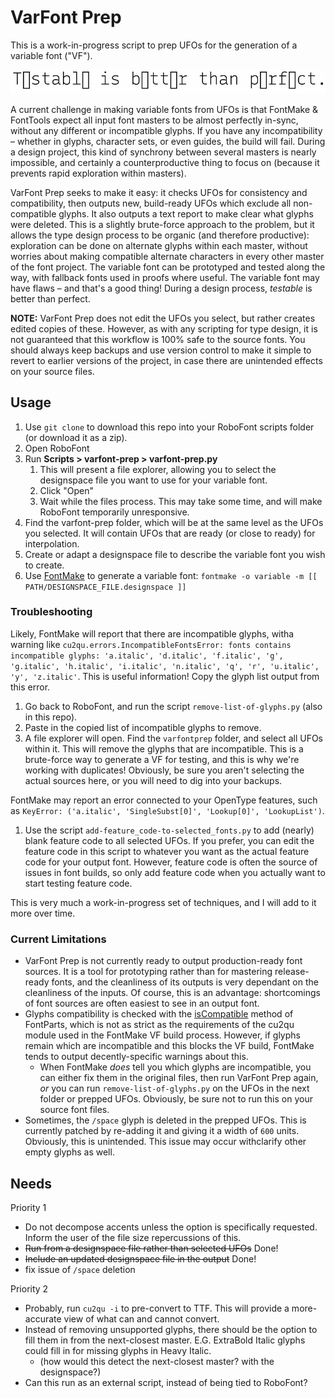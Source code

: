 # VarFont Prep

This is a work-in-progress script to prep UFOs for the generation of a variable font ("VF").

![](readme.gif)

A current challenge in making variable fonts from UFOs is that FontMake & FontTools expect all input font masters to be almost perfectly in-sync, without any different or incompatible glyphs. If you have any incompatibility – whether in glyphs, character sets, or even guides, the build will fail. During a design project, this kind of synchrony between several masters is nearly impossible, and certainly a counterproductive thing to focus on (because it prevents rapid exploration within masters).

VarFont Prep seeks to make it easy: it checks UFOs for consistency and compatibility, then outputs new, build-ready UFOs which exclude all non-compatible glyphs. It also outputs a text report to make clear what glyphs were deleted. This is a slightly brute-force approach to the problem, but it allows the type design process to be organic (and therefore productive): exploration can be done on alternate glyphs within each master, without worries about making compatible alternate characters in every other master of the font project. The variable font can be prototyped and tested along the way, with fallback fonts used in proofs where useful. The variable font may have flaws – and that's a good thing! During a design process, *testable* is better than perfect.

**NOTE:** VarFont Prep does not edit the UFOs you select, but rather creates edited copies of these. However, as with any scripting for type design, it is not guaranteed that this workflow is 100% safe to the source fonts. You should always keep backups and use version control to make it simple to revert to earlier versions of the project, in case there are unintended effects on your source files.

## Usage

1. Use `git clone` to download this repo into your RoboFont scripts folder (or download it as a zip).
2. Open RoboFont
3. Run **Scripts > varfont-prep > varfont-prep.py**
   1. This will present a file explorer, allowing you to select the designspace file you want to use for your variable font.
   2. Click "Open"
   3. Wait while the files process. This may take some time, and will make RoboFont temporarily unresponsive.
4. Find the varfont-prep folder, which will be at the same level as the UFOs you selected. It will contain UFOs that are ready (or close to ready) for interpolation.
5. Create or adapt a designspace file to describe the variable font you wish to create.
6. Use [FontMake](https://github.com/googlefonts/fontmake) to generate a variable font: `fontmake -o variable -m [[ PATH/DESIGNSPACE_FILE.designspace ]]`


### Troubleshooting

Likely, FontMake will report that there are incompatible glyphs, witha warning like `cu2qu.errors.IncompatibleFontsError: fonts contains incompatible glyphs: 'a.italic', 'd.italic', 'f.italic', 'g', 'g.italic', 'h.italic', 'i.italic', 'n.italic', 'q', 'r', 'u.italic', 'y', 'z.italic'`. This is useful information! Copy the glyph list output from this error.

1. Go back to RoboFont, and run the script `remove-list-of-glyphs.py` (also in this repo).
2. Paste in the copied list of incompatible glyphs to remove.
3. A file explorer will open. Find the `varfontprep` folder, and select all UFOs within it. This will remove the glyphs that are incompatible. This is a brute-force way to generate a VF for testing, and this is why we're working with duplicates! Obviously, be sure you aren't selecting the actual sources here, or you will need to dig into your backups.

FontMake may report an error connected to your OpenType features, such as `KeyError: ('a.italic', 'SingleSubst[0]', 'Lookup[0]', 'LookupList')`.

1. Use the script `add-feature_code-to-selected_fonts.py` to add (nearly) blank feature code to all selected UFOs. If you prefer, you can edit the feature code in this script to whatever you want as the actual feature code for your output font. However, feature code is often the source of issues in font builds, so only add feature code when you actually want to start testing feature code.

This is very much a work-in-progress set of techniques, and I will add to it more over time.

### Current Limitations

- VarFont Prep is not currently ready to output production-ready font sources. It is a tool for prototyping rather than for mastering release-ready fonts, and the cleanliness of its outputs is very dependant on the cleanliness of the inputs. Of course, this is an advantage: shortcomings of font sources are often easiest to see in an output font.
- Glyphs compatibility is checked with the [isCompatible](https://fontparts.readthedocs.io/en/stable/objectref/objects/glyph.html?highlight=compatible#fontParts.base.BaseGlyph.isCompatible) method of FontParts, which is not as strict as the requirements of the cu2qu module used in the FontMake VF build process. However, if glyphs remain which are incompatible and this blocks the VF build, FontMake tends to output decently-specific warnings about this.
  - When FontMake *does* tell you which glyphs are incompatible, you can either fix them in the original files, then run VarFont Prep again, *or* you can run `remove-list-of-glyphs.py` on the UFOs in the next folder or prepped UFOs. Obviously, be sure not to run this on your source font files.
- Sometimes, the `/space` glyph is deleted in the prepped UFOs. This is currently patched by re-adding it and giving it a width of `600` units. Obviously, this is unintended. This issue may occur withclarify  other empty glyphs as well.


## Needs

Priority 1

- Do not decompose accents unless the option is specifically requested. Inform the user of the file size repercussions of this.
- ~~Run from a designspace file rather than selected UFOs~~ Done!
- ~~Include an updated designspace file in the output~~ Done!
- fix issue of `/space` deletion

Priority 2

- Probably, run `cu2qu -i` to pre-convert to TTF. This will provide a more-accurate view of what can and cannot convert. 
- Instead of removing unsupported glyphs, there should be the option to fill them in from the next-closest master. E.G. ExtraBold Italic glyphs could fill in for missing glyphs in Heavy Italic.
  - (how would this detect the next-closest master? with the designspace?)
- Can this run as an external script, instead of being tied to RoboFont?
